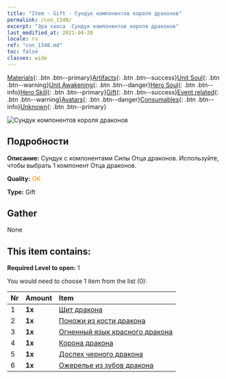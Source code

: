 ```yaml
---
title: "Item - Gift - Сундук компонентов короля драконов"
permalink: /con_1348/
excerpt: "Эра хаоса  Сундук компонентов короля драконов"
last_modified_at: 2021-04-28
locale: ru
ref: "con_1348.md"
toc: false
classes: wide
---
```

 [Materials](/ItemsRU/){: .btn .btn--primary}[Artifacts](/ItemsRU/Artifacts/){: .btn .btn--success}[Unit Soul](/ItemsRU/UnitSoul/){: .btn .btn--warning}[Unit Awakening](/ItemsRU/UnitAwakening/){: .btn .btn--danger}[Hero Soul](/ItemsRU/HeroSoul/){: .btn .btn--info}[Hero Skill](/ItemsRU/HeroSkill/){: .btn .btn--primary}[Gift](/ItemsRU/Gift/){: .btn .btn--success}[Event related](/ItemsRU/Events/){: .btn .btn--warning}[Avatars](/ItemsRU/Avatars/){: .btn .btn--danger}[Consumables](/ItemsRU/Consumables/){: .btn .btn--info}[Unknown](/ItemsRU/Unknown/){: .btn .btn--primary}

 ![Сундук компонентов короля драконов](/images/t/i_906025.png)

## Подробности
 **Описание:** Сундук с компонентами Силы Отца драконов. Используйте, чтобы выбрать 1 компонент Отца драконов.

 **Quality:** <span style="color: #FF8C00">OK</span>

 **Type:** Gift

## Gather

  None

## This item contains:

 **Required Level to open:** 1

 You would need to choose 1 item from the list (0):

  | Nr | Amount |     Item    |
  |:---|:-------|:------------|
  | 1 |  **1x** | [Щит дракона](/ItemsRU/art_144/) |  | 
  | 2 |  **1x** | [Поножи из кости дракона](/ItemsRU/art_145/) |  | 
  | 3 |  **1x** | [Огненный язык красного дракона](/ItemsRU/art_146/) |  | 
  | 4 |  **1x** | [Корона дракона](/ItemsRU/art_147/) |  | 
  | 5 |  **1x** | [Доспех черного дракона](/ItemsRU/art_148/) |  | 
  | 6 |  **1x** | [Ожерелье из зубов дракона](/ItemsRU/art_149/) |  | 
